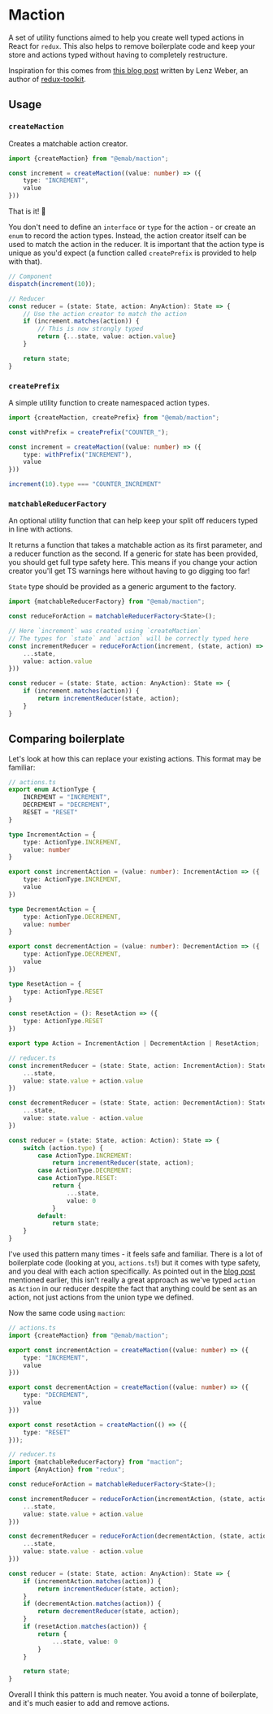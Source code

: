 # Maction

A set of utility functions aimed to help you create well typed actions in React for `redux`. This also helps to remove
boilerplate code and keep your store and actions typed without having to completely restructure.

Inspiration for this comes from [this blog post](https://phryneas.de/redux-typescript-no-discriminating-union) written
by Lenz Weber, an author of [redux-toolkit](https://github.com/reduxjs/redux-toolkit).

## Usage

### `createMaction`

Creates a matchable action creator.

```ts
import {createMaction} from "@emab/maction";

const increment = createMaction((value: number) => ({
    type: "INCREMENT",
    value
}))
```

That is it! 🎉

You don't need to define an `interface` or `type` for the action - or create an `enum` to record the action types. Instead, the action creator itself can
be
used to match the action in the reducer. It is important that the action type is unique as you'd expect (a function
called `createPrefix` is provided to help with that).

```ts
// Component
dispatch(increment(10));

// Reducer
const reducer = (state: State, action: AnyAction): State => {
    // Use the action creator to match the action
    if (increment.matches(action)) {
        // This is now strongly typed
        return {...state, value: action.value}
    }

    return state;
}
```

### `createPrefix`

A simple utility function to create namespaced action types.

```ts
import {createMaction, createPrefix} from "@emab/maction";

const withPrefix = createPrefix("COUNTER_");

const increment = createMaction((value: number) => ({
    type: withPrefix("INCREMENT"),
    value
}))

increment(10).type === "COUNTER_INCREMENT"
```

### `matchableReducerFactory`

An optional utility function that can help keep your split off reducers typed in line with actions.

It returns a function that takes a matchable action as its first parameter, and a reducer function as the second. If a
generic for state has been provided, you should get full type safety here. This means if you change your action creator
you'll get TS warnings here without having to go digging too far!

`State` type should be provided as a generic argument to the factory.

```ts
import {matchableReducerFactory} from "@emab/maction";

const reduceForAction = matchableReducerFactory<State>();

// Here `increment` was created using `createMaction`
// The types for `state` and `action` will be correctly typed here
const incrementReducer = reduceForAction(increment, (state, action) => ({
    ...state,
    value: action.value
}))

const reducer = (state: State, action: AnyAction): State => {
    if (increment.matches(action)) {
        return incrementReducer(state, action);
    }
}
```

## Comparing boilerplate

Let's look at how this can replace your existing actions. This format may be familiar:

```ts
// actions.ts
export enum ActionType {
    INCREMENT = "INCREMENT",
    DECREMENT = "DECREMENT",
    RESET = "RESET"
}

type IncrementAction = {
    type: ActionType.INCREMENT,
    value: number
}

export const incrementAction = (value: number): IncrementAction => ({
    type: ActionType.INCREMENT,
    value
})

type DecrementAction = {
    type: ActionType.DECREMENT,
    value: number
}

export const decrementAction = (value: number): DecrementAction => ({
    type: ActionType.DECREMENT,
    value
})

type ResetAction = {
    type: ActionType.RESET
}

const resetAction = (): ResetAction => ({
    type: ActionType.RESET
})

export type Action = IncrementAction | DecrementAction | ResetAction;

// reducer.ts
const incrementReducer = (state: State, action: IncrementAction): State => ({
    ...state,
    value: state.value + action.value
})

const decrementReducer = (state: State, action: DecrementAction): State => ({
    ...state,
    value: state.value - action.value
})

const reducer = (state: State, action: Action): State => {
    switch (action.type) {
        case ActionType.INCREMENT:
            return incrementReducer(state, action);
        case ActionType.DECREMENT:
        case ActionType.RESET:
            return {
                ...state,
                value: 0
            }
        default:
            return state;
    }
} 
```

I've used this pattern many times - it feels safe and familiar. There is a lot of boilerplate code (looking at
you, `actions.ts`!) but it comes with type safety, and you deal with each action specifically. As pointed out in
the [blog post](https://phryneas.de/redux-typescript-no-discriminating-union) mentioned earlier, this isn't really a
great approach as we've typed `action` as `Action` in our reducer despite the fact that anything could be sent as an
action, not just actions from the union type we defined.

Now the same code using `maction`:

```ts
// actions.ts
import {createMaction} from "@emab/maction";

export const incrementAction = createMaction((value: number) => ({
    type: "INCREMENT",
    value
}))

export const decrementAction = createMaction((value: number) => ({
    type: "DECREMENT",
    value
}))

export const resetAction = createMaction(() => ({
    type: "RESET"
}));

// reducer.ts
import {matchableReducerFactory} from "maction";
import {AnyAction} from "redux";

const reduceForAction = matchableReducerFactory<State>();

const incrementReducer = reduceForAction(incrementAction, (state, action) => ({
    ...state,
    value: state.value + action.value
}))

const decrementReducer = reduceForAction(decrementAction, (state, action) => ({
    ...state,
    value: state.value - action.value
}))

const reducer = (state: State, action: AnyAction): State => {
    if (incrementAction.matches(action)) {
        return incrementReducer(state, action);
    }
    if (decrementAction.matches(action)) {
        return decrementReducer(state, action);
    }
    if (resetAction.matches(action)) {
        return {
            ...state, value: 0
        }
    }

    return state;
} 
```

Overall I think this pattern is much neater. You avoid a tonne of boilerplate, and it's much easier to add and remove
actions.
